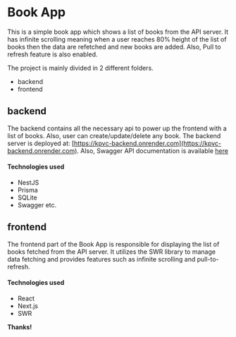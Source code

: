 # Book App
This is a simple book app which shows a list of books from the API server. It has infinite scrolling meaning when a user reaches 80% height of the list of books then the data are refetched and new books are added. Also, Pull to refresh feature is also enabled.

The project is mainly divided in 2 different folders.
- backend
- frontend

## backend
The backend contains all the necessary api to power up the frontend with a list of books. Also, user can create/update/delete any book. The backend server is deployed at: [https://kpvc-backend.onrender.com](https://kpvc-backend.onrender.com).
Also, Swagger API documentation is available [here](https://kpvc-backend.onrender.com/api-docs)

#### Technologies used
- NestJS
- Prisma
- SQLite
- Swagger etc.

## frontend
The frontend part of the Book App is responsible for displaying the list of books fetched from the API server. It utilizes the SWR library to manage data fetching and provides features such as infinite scrolling and pull-to-refresh.

#### Technologies used

- React
- Next.js
- SWR

**Thanks!**